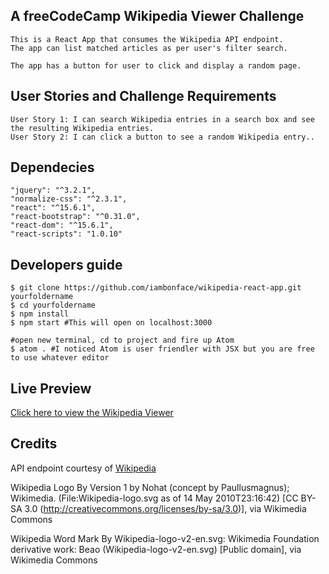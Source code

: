 
## A freeCodeCamp Wikipedia Viewer Challenge

    This is a React App that consumes the Wikipedia API endpoint.
    The app can list matched articles as per user's filter search.

    The app has a button for user to click and display a random page.

## User Stories and Challenge Requirements
    User Story 1: I can search Wikipedia entries in a search box and see the resulting Wikipedia entries.
    User Story 2: I can click a button to see a random Wikipedia entry..

## Dependecies
    "jquery": "^3.2.1",
    "normalize-css": "^2.3.1",
    "react": "^15.6.1",
    "react-bootstrap": "^0.31.0",
    "react-dom": "^15.6.1",
    "react-scripts": "1.0.10"

## Developers guide
    $ git clone https://github.com/iambonface/wikipedia-react-app.git yourfoldername
    $ cd yourfoldername
    $ npm install
    $ npm start #This will open on localhost:3000

    #open new terminal, cd to project and fire up Atom
    $ atom . #I noticed Atom is user friendler with JSX but you are free to use whatever editor

## Live Preview
<a href="http://wikipedia254.herokuapp.com">Click here to view the Wikipedia Viewer</a>

## Credits
API endpoint courtesy of <a href="https://www.mediawiki.org/wiki/API:Main_page">Wikipedia</a>

Wikipedia Logo By Version 1 by Nohat (concept by Paullusmagnus); Wikimedia. (File:Wikipedia-logo.svg as of 14 May 2010T23:16:42) [CC BY-SA 3.0 (http://creativecommons.org/licenses/by-sa/3.0)], via Wikimedia Commons

Wikipedia Word Mark By Wikipedia-logo-v2-en.svg: Wikimedia Foundation derivative work: Beao (Wikipedia-logo-v2-en.svg) [Public domain], via Wikimedia Commons
